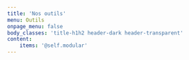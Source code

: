 ```yaml
---
title: 'Nos outils'
menu: Outils
onpage_menu: false
body_classes: 'title-h1h2 header-dark header-transparent'
content:
    items: '@self.modular'
---
```


